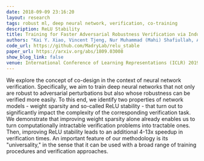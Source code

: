 ```yaml
---
date: 2018-09-09 23:16:20
layout: research
tags: robust ml, deep neural network, verification, co-training
description: ReLU Stability
title: Training for Faster Adversarial Robustness Verification via Inducing ReLU Stability
authors: "Kai Y. Xiao, Vincent Tjeng, Nur Muhammad (Mahi) Shafiullah, Aleksander Madry"
code_url: https://github.com/MadryLab/relu_stable
paper_url: https://arxiv.org/abs/1809.03008
show_blog_link: false
venue: International Conference of Learning Representations (ICLR) 2019
---
```


We explore the concept of co-design in the context of neural network verification. Specifically, we aim to train deep neural networks that not only are robust to adversarial perturbations but also whose robustness can be verified more easily. To this end, we identify two properties of network models - weight sparsity and so-called ReLU stability - that turn out to significantly impact the complexity of the corresponding verification task. We demonstrate that improving weight sparsity alone already enables us to turn computationally intractable verification problems into tractable ones. Then, improving ReLU stability leads to an additional 4-13x speedup in verification times. An important feature of our methodology is its "universality," in the sense that it can be used with a broad range of training procedures and verification approaches. 